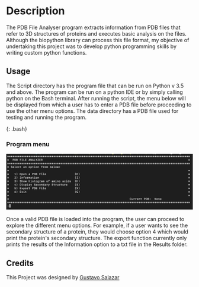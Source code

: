 # Description
 
The PDB File Analyser program extracts information from PDB files that refer to 3D structures of proteins and executes basic analysis on the files. Although the biopython library can process this file format, my objective of undertaking this project was to develop python programming skills by writing custom python functions.

## Usage
The Script directory has the program file that can be run on Python v 3.5 and above. The program can be run on a python IDE or by simply calling python on the Bash terminal. After running the script, the menu below will be displayed from which a user has to enter a PDB file before proceeding to use the other menu options. The data directory has a PDB file used for testing and running the program. 

{: .bash}
### Program menu
![05-08-2021](Menu_Layout/Menu-Layout.png)

Once a valid PDB file is loaded into the program, the user can proceed to explore the different menu options. For example, if a user wants to see the secondary structure of a protein, they would choose option 4 which would print the protein's secondary structure.
The export function currently only prints the results of the Information option to a txt file in the Results folder. 

## Credits
This Project was designed by [Gustavo Salazar]()




